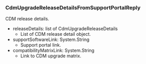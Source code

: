 ### CdmUpgradeReleaseDetailsFromSupportPortalReply
CDM release details.

- releaseDetails: list of CdmUpgradeReleaseDetails
  - List of CDM release detail object.
- supportSoftwareLink: System.String
  - Support portal link.
- compatibilityMatrixLink: System.String
  - Link to CDM upgrade matrix.
